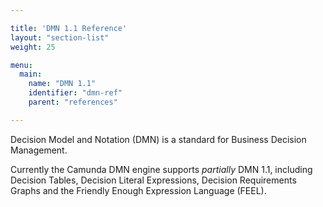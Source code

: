```yaml
---

title: 'DMN 1.1 Reference'
layout: "section-list"
weight: 25

menu:
  main:
    name: "DMN 1.1"
    identifier: "dmn-ref"
    parent: "references"

---
```


Decision Model and Notation (DMN) is a standard for Business Decision Management.

Currently the Camunda DMN engine supports *partially* DMN 1.1, including Decision Tables, Decision Literal Expressions, Decision Requirements Graphs and the Friendly Enough Expression Language (FEEL).
